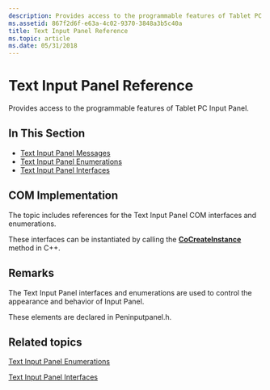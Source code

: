 ```yaml
---
description: Provides access to the programmable features of Tablet PC Input Panel.
ms.assetid: 867f2d6f-e63a-4c02-9370-3848a3b5c40a
title: Text Input Panel Reference
ms.topic: article
ms.date: 05/31/2018
---
```


# Text Input Panel Reference

Provides access to the programmable features of Tablet PC Input Panel.

## In This Section

-   [Text Input Panel Messages](tip-messages.md)
-   [Text Input Panel Enumerations](text-input-panel-enumerations.md)
-   [Text Input Panel Interfaces](text-input-panel-interfaces.md)

## COM Implementation

The topic includes references for the Text Input Panel COM interfaces and enumerations.

These interfaces can be instantiated by calling the [**CoCreateInstance**](/windows/win32/api/combaseapi/nf-combaseapi-cocreateinstance) method in C++.

## Remarks

The Text Input Panel interfaces and enumerations are used to control the appearance and behavior of Input Panel.

These elements are declared in Peninputpanel.h.

## Related topics

<dl> <dt>

[Text Input Panel Enumerations](text-input-panel-enumerations.md)
</dt> <dt>

[Text Input Panel Interfaces](text-input-panel-interfaces.md)
</dt> </dl>

 

 
